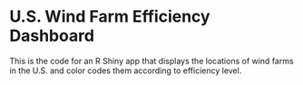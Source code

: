 

# U.S. Wind Farm Efficiency Dashboard

This is the code for an R Shiny app that displays the locations of wind farms in 
the U.S. and color codes them according to efficiency level.
